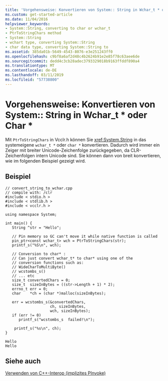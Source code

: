 ```yaml
---
title: 'Vorgehensweise: Konvertieren von System:: String in Wchar_t * oder Char *'
ms.custom: get-started-article
ms.date: 11/04/2016
helpviewer_keywords:
- System::String, converting to char or wchar_t
- PtrToStringChars method
- System::String
- wchart type, converting System::String
- char data type, converting System::String to
ms.assetid: 385da01b-5649-4543-8076-e3e251243ff0
ms.openlocfilehash: c9bf8a6af2d48c4b2624b91e2e85f78c63aee6de
ms.sourcegitcommit: dedd4c3cb28adec3793329018b9163ffddf890a4
ms.translationtype: MT
ms.contentlocale: de-DE
ms.lasthandoff: 03/11/2019
ms.locfileid: "57738800"
---
```

# <a name="how-to-convert-systemstring-to-wchart-or-char"></a>Vorgehensweise: Konvertieren von System:: String in Wchar_t * oder Char *

Mit `PtrToStringChars` in Vcclr.h können Sie <xref:System.String> in das systemeigene `wchar_t *` oder `char *` konvertieren.  Dadurch wird immer ein Zeiger mit breiter Unicode-Zeichenfolge zurückgegeben, da CLR-Zeichenfolgen intern Unicode sind. Sie können dann von breit konvertieren, wie im folgenden Beispiel gezeigt wird.

## <a name="example"></a>Beispiel

```
// convert_string_to_wchar.cpp
// compile with: /clr
#include < stdio.h >
#include < stdlib.h >
#include < vcclr.h >

using namespace System;

int main() {
   String ^str = "Hello";

   // Pin memory so GC can't move it while native function is called
   pin_ptr<const wchar_t> wch = PtrToStringChars(str);
   printf_s("%S\n", wch);

   // Conversion to char* :
   // Can just convert wchar_t* to char* using one of the
   // conversion functions such as:
   // WideCharToMultiByte()
   // wcstombs_s()
   // ... etc
   size_t convertedChars = 0;
   size_t  sizeInBytes = ((str->Length + 1) * 2);
   errno_t err = 0;
   char    *ch = (char *)malloc(sizeInBytes);

   err = wcstombs_s(&convertedChars,
                    ch, sizeInBytes,
                    wch, sizeInBytes);
   if (err != 0)
      printf_s("wcstombs_s  failed!\n");

    printf_s("%s\n", ch);
}
```

```Output
Hello
Hello
```

## <a name="see-also"></a>Siehe auch

[Verwenden von C++-Interop (implizites PInvoke)](../dotnet/using-cpp-interop-implicit-pinvoke.md)
